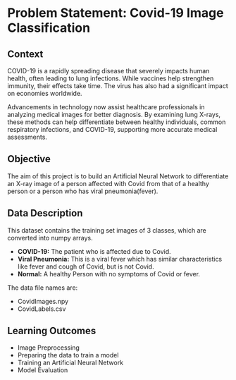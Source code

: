 # Problem Statement: Covid-19 Image Classification

## Context

COVID-19 is a rapidly spreading disease that severely impacts human health, often leading to lung infections. While vaccines help strengthen immunity, their effects take time. The virus has also had a significant impact on economies worldwide.

Advancements in technology now assist healthcare professionals in analyzing medical images for better diagnosis. By examining lung X-rays, these methods can help differentiate between healthy individuals, common respiratory infections, and COVID-19, supporting more accurate medical assessments.

## Objective

The aim of this project is to build an Artificial Neural Network to differentiate an X-ray image of a person affected with Covid from that of a healthy person or a person who has viral pneumonia(fever).

## Data Description

This dataset contains the training set images of 3 classes, which are converted into numpy arrays.

- **COVID-19:** The patient who is affected due to Covid.
- **Viral Pneumonia:** This is a viral fever which has similar characteristics like fever and cough of Covid, but is not Covid.
- **Normal:** A healthy Person with no symptoms of Covid or fever.

The data file names are:

- CovidImages.npy
- CovidLabels.csv

## Learning Outcomes

- Image Preprocessing
- Preparing the data to train a model
- Training an Artificial Neural Network
- Model Evaluation
